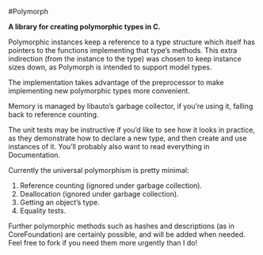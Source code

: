 #Polymorph

**A library for creating polymorphic types in C.**

Polymorphic instances keep a reference to a type structure which itself has pointers to the functions implementing that type’s methods. This extra indirection (from the instance to the type) was chosen to keep instance sizes down, as Polymorph is intended to support model types.

The implementation takes advantage of the preprocessor to make implementing new polymorphic types more convenient.

Memory is managed by libauto’s garbage collector, if you’re using it, falling back to reference counting.

The unit tests may be instructive if you’d like to see how it looks in practice, as they demonstrate how to declare a new type, and then create and use instances of it. You’ll probably also want to read everything in Documentation.

Currently the universal polymorphism is pretty minimal:

1. Reference counting (ignored under garbage collection).
2. Deallocation (ignored under garbage collection).
3. Getting an object’s type.
4. Equality tests.

Further polymorphic methods such as hashes and descriptions (as in CoreFoundation) are certainly possible, and will be added when needed. Feel free to fork if you need them more urgently than I do!

